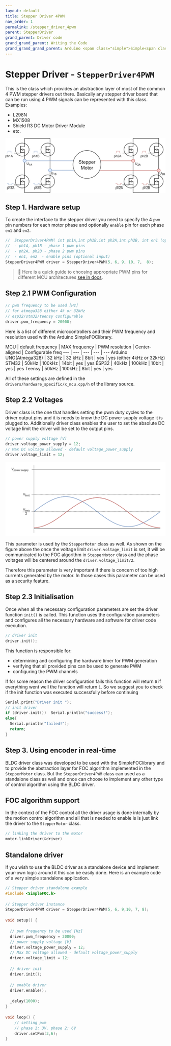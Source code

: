 ```yaml
---
layout: default
title: Stepper Driver 4PWM
nav_order: 1
permalink: /stepper_driver_4pwm
parent: StepperDriver
grand_parent: Driver code
grand_grand_parent: Writing the Code
grand_grand_grand_parent: Arduino <span class="simple">Simple<span class="foc">FOC</span>library</span>
---
```


# Stepper Driver - `StepperDriver4PWM`

This is the class which provides an abstraction layer of most of the common 4 PWM stepper drivers out there. Basically any stepper driver board that can be run using 4 PWM signals can be represented with this class.
Examples:
- L298N
- MX1508
- Shield R3 DC Motor Driver Module
- etc.


<img src="extras/Images/stepper4pwm.png" class="width60">

## Step 1. Hardware setup
To create the interface to the stepper driver you need to specify the 4 `pwm` pin numbers for each motor phase and optionally `enable` pin for each phase `en1` and `en2`.
```cpp
//  StepperDriver4PWM( int ph1A,int ph1B,int ph2A,int ph2B, int en1 (optional), int en2 (optional))
//  - ph1A, ph1B - phase 1 pwm pins
//  - ph2A, ph2B - phase 2 pwm pins
//  - en1, en2  - enable pins (optional input)
StepperDriver4PWM driver = StepperDriver4PWM(5, 6, 9, 10, 7,  8);
```

<blockquote class="info"> 📢 Here is a quick guide to choosing appropriate PWM pins for different MCU architectures <a href="choosing_pwm_pins">see in docs</a>.</blockquote>

## Step 2.1 PWM Configuration
```cpp
// pwm frequency to be used [Hz]
// for atmega328 either 4k or 32kHz
// esp32/stm32/teensy configurable
driver.pwm_frequency = 20000;
```

Here is a list of different microcontrollers and their PWM frequency and resolution used with the Arduino <span class="simple">Simple<span class="foc">FOC</span>library</span>.

MCU | default frequency | MAX frequency | PWM resolution | Center-aligned | Configurable freq
--- | --- | --- | --- | ---
Arduino UNO(Atmega328) | 32 kHz | 32 kHz | 8bit | yes | yes (either 4kHz or 32kHz)
STM32 | 50kHz | 100kHz | 14bit | yes | yes
ESP32 | 40kHz | 100kHz | 10bit | yes | yes
Teensy | 50kHz | 100kHz | 8bit | yes | yes

All of these settings are defined in the `drivers/hardware_specific/x_mcu.cpp/h` of the library source. 


## Step 2.2 Voltages
Driver class is the one that handles setting the pwm duty cycles to the driver output pins and it is needs to know the DC power supply voltage it is plugged to.
Additionally driver class enables the user to set the absolute DC voltage limit the driver will be set to the output pins.  
```cpp
// power supply voltage [V]
driver.voltage_power_supply = 12;
// Max DC voltage allowed - default voltage_power_supply
driver.voltage_limit = 12;
```

<img src="extras/Images/stepper_limits.png" class="width60">

This parameter is used by the `StepperMotor` class as well. As shown on the figure above the once the voltage limit `driver.voltage_limit` is set, it will be communicated to the FOC algorithm in `StepperMotor` class and the phase voltages will be centered around the `driver.voltage_limit/2`.

Therefore this parameter is very important if there is concern of too high currents generated by the motor. In those cases this parameter can be used as a security feature. 

## Step 2.3 Initialisation
Once when all the necessary configuration parameters are set the driver function `init()` is called. This function uses the configuration parameters and configures all the necessary hardware and software for driver code execution.
```cpp
// driver init
driver.init();
```

This function is responsible for:
- determining and configuring the hardware timer for PWM generation
- verifying that all provided pins can be used to generate PWM
- configuring the PWM channels

If for some reason the driver configuration fails this function will return `0` if everything went well the function will return `1`. So we suggest you to check if the init function was executed successfully before continuing
```cpp
Serial.print("Driver init ");
// init driver
if (driver.init())  Serial.println("success!");
else{
  Serial.println("failed!");
  return;
}
```

## Step 3. Using encoder in real-time

BLDC driver class was developed to be used with the <span class="simple">Simple<span class="foc">FOC</span>library</span> and to provide the abstraction layer for FOC algorithm implemented in the `StepperMotor` class. But the `StepperDriver4PWM` class can used as a standalone class as well and once can choose to implement any other type of control algorithm using the BLDC driver.  

## FOC algorithm support
In the context of the FOC control all the driver usage is done internally by the motion control algorithm and all that is needed to enable is is just link the driver to the `StepperMotor` class.
```cpp
// linking the driver to the motor
motor.linkDriver(&driver)
```

## Standalone driver 
If you wish to use the BLDC driver as a standalone device and implement your-own logic around it this can be easily done. Here is an example code of a very simple standalone application.
```cpp
// Stepper driver standalone example
#include <SimpleFOC.h>

// Stepper driver instance
StepperDriver4PWM driver = StepperDriver4PWM(5, 6, 9,10, 7, 8);

void setup() {
  
  // pwm frequency to be used [Hz]
  driver.pwm_frequency = 20000;
  // power supply voltage [V]
  driver.voltage_power_supply = 12;
  // Max DC voltage allowed - default voltage_power_supply
  driver.voltage_limit = 12;
  
  // driver init
  driver.init();

  // enable driver
  driver.enable();

  _delay(1000);
}

void loop() {
    // setting pwm
    // phase 1: 3V, phase 2: 6V
    driver.setPwm(3,6);
}
```